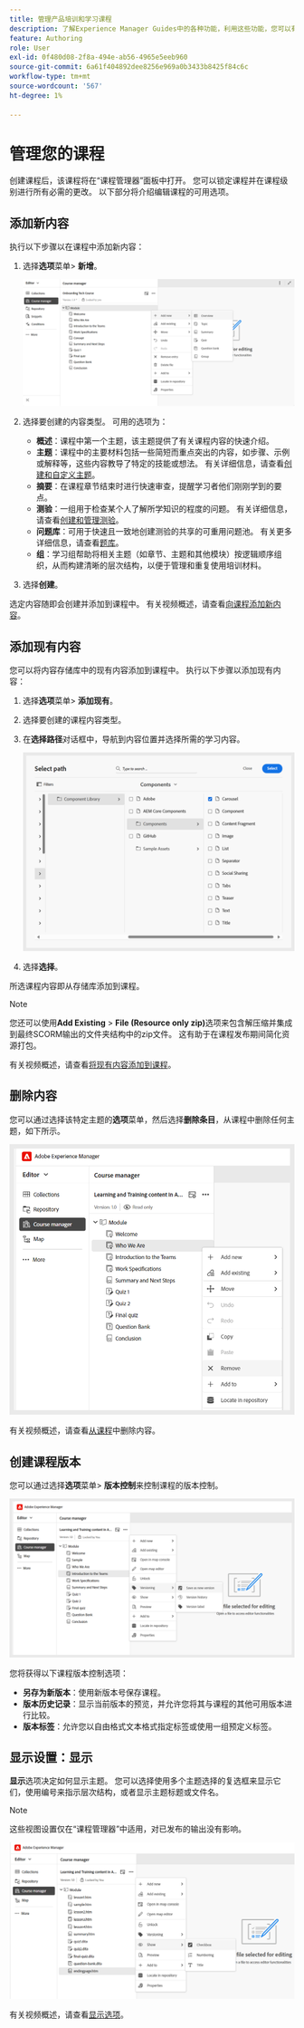```yaml
---
title: 管理产品培训和学习课程
description: 了解Experience Manager Guides中的各种功能，利用这些功能，您可以有效管理课程。
feature: Authoring
role: User
exl-id: 0f480d08-2f8a-494e-ab56-4965e5eeb960
source-git-commit: 6a61f404892dee8256e969a0b3433b8425f84c6c
workflow-type: tm+mt
source-wordcount: '567'
ht-degree: 1%

---
```


# 管理您的课程

创建课程后，该课程将在“课程管理器”面板中打开。 您可以锁定课程并在课程级别进行所有必需的更改。 以下部分将介绍编辑课程的可用选项。

## 添加新内容

执行以下步骤以在课程中添加新内容：

1. 选择&#x200B;**选项**&#x200B;菜单> **新增**。

   ![](assets/learning-course-content.png)
2. 选择要创建的内容类型。 可用的选项为：
   - **概述**：课程中第一个主题，该主题提供了有关课程内容的快速介绍。
   - **主题**：课程中的主要材料包括一些简短而重点突出的内容，如步骤、示例或解释等，这些内容教导了特定的技能或想法。 有关详细信息，请查看[创建和自定义主题](./create-content.md)。
   - **摘要**：在课程章节结束时进行快速审查，提醒学习者他们刚刚学到的要点。
   - **测验**：一组用于检查某个人了解所学知识的程度的问题。 有关详细信息，请查看[创建和管理测验](./create-quiz.md)。
   - **问题库**：可用于快速且一致地创建测验的共享的可重用问题池。 有关更多详细信息，请查看[题库](./create-qb.md)。
   - **组**：学习组帮助将相关主题（如章节、主题和其他模块）按逻辑顺序组织，从而构建清晰的层次结构，以便于管理和重复使用培训材料。
3. 选择&#x200B;**创建**。

选定内容随即会创建并添加到课程中。 有关视频概述，请查看[向课程添加新内容](https://video.tv.adobe.com/v/3469537/aem-guides-learning-content?quality=12&learn=on)。

## 添加现有内容

您可以将内容存储库中的现有内容添加到课程中。 执行以下步骤以添加现有内容：

1. 选择&#x200B;**选项**&#x200B;菜单> **添加现有**。
2. 选择要创建的课程内容类型。
3. 在&#x200B;**选择路径**&#x200B;对话框中，导航到内容位置并选择所需的学习内容。

   ![](assets/add-existing-learning-content.png)
4. 选择&#x200B;**选择**。

所选课程内容即从存储库添加到课程。

>[!NOTE]
>
>您还可以使用&#x200B;**Add Existing** > **File (Resource only zip)**&#x200B;选项来包含解压缩并集成到最终SCORM输出的文件夹结构中的zip文件。 这有助于在课程发布期间简化资源打包。

有关视频概述，请查看[将现有内容添加到课程](https://video.tv.adobe.com/v/3469537/aem-guides-learning-content?quality=12&learn=on)。

## 删除内容

您可以通过选择该特定主题的&#x200B;**选项**&#x200B;菜单，然后选择&#x200B;**删除条目**，从课程中删除任何主题，如下所示。

![](assets/remove-learning-content.png)

有关视频概述，请查看[从课程](https://video.tv.adobe.com/v/3475210/learning-content-aem-guides)中删除内容。

## 创建课程版本

您可以通过选择&#x200B;**选项**&#x200B;菜单> **版本控制**&#x200B;来控制课程的版本控制。

![](assets/course-versioning.png)

您将获得以下课程版本控制选项：

- **另存为新版本**：使用新版本号保存课程。
- **版本历史记录**：显示当前版本的预览，并允许您将其与课程的其他可用版本进行比较。
- **版本标签**：允许您以自由格式文本格式指定标签或使用一组预定义标签。

## 显示设置：显示

**显示**&#x200B;选项决定如何显示主题。 您可以选择使用多个主题选择的复选框来显示它们，使用编号来指示层次结构，或者显示主题标题或文件名。

>[!NOTE]
>
> 这些视图设置仅在“课程管理器”中适用，对已发布的输出没有影响。

![](assets/course-display-settings.png)

有关视频概述，请查看[显示选项](https://video.tv.adobe.com/v/3475210/learning-content-aem-guides)。
